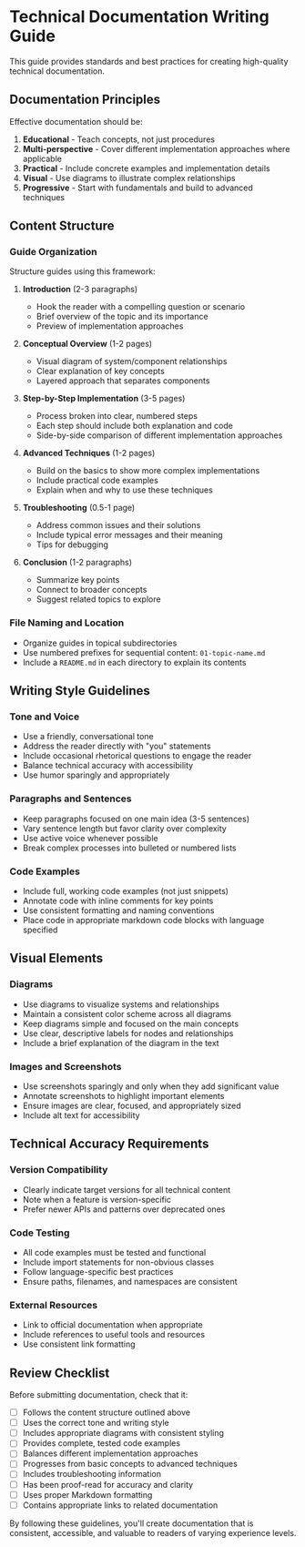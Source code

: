 # Technical Documentation Writing Guide

This guide provides standards and best practices for creating high-quality technical documentation.

## Documentation Principles

Effective documentation should be:

1. **Educational** - Teach concepts, not just procedures
2. **Multi-perspective** - Cover different implementation approaches where applicable
3. **Practical** - Include concrete examples and implementation details
4. **Visual** - Use diagrams to illustrate complex relationships
5. **Progressive** - Start with fundamentals and build to advanced techniques

## Content Structure

### Guide Organization

Structure guides using this framework:

1. **Introduction** (2-3 paragraphs)
   - Hook the reader with a compelling question or scenario
   - Brief overview of the topic and its importance
   - Preview of implementation approaches

2. **Conceptual Overview** (1-2 pages)
   - Visual diagram of system/component relationships
   - Clear explanation of key concepts
   - Layered approach that separates components

3. **Step-by-Step Implementation** (3-5 pages)
   - Process broken into clear, numbered steps
   - Each step should include both explanation and code
   - Side-by-side comparison of different implementation approaches

4. **Advanced Techniques** (1-2 pages)
   - Build on the basics to show more complex implementations
   - Include practical code examples
   - Explain when and why to use these techniques

5. **Troubleshooting** (0.5-1 page)
   - Address common issues and their solutions
   - Include typical error messages and their meaning
   - Tips for debugging

6. **Conclusion** (1-2 paragraphs)
   - Summarize key points
   - Connect to broader concepts
   - Suggest related topics to explore

### File Naming and Location

- Organize guides in topical subdirectories
- Use numbered prefixes for sequential content: `01-topic-name.md`
- Include a `README.md` in each directory to explain its contents

## Writing Style Guidelines

### Tone and Voice

- Use a friendly, conversational tone
- Address the reader directly with "you" statements
- Include occasional rhetorical questions to engage the reader
- Balance technical accuracy with accessibility
- Use humor sparingly and appropriately

### Paragraphs and Sentences

- Keep paragraphs focused on one main idea (3-5 sentences)
- Vary sentence length but favor clarity over complexity
- Use active voice whenever possible
- Break complex processes into bulleted or numbered lists

### Code Examples

- Include full, working code examples (not just snippets)
- Annotate code with inline comments for key points
- Use consistent formatting and naming conventions
- Place code in appropriate markdown code blocks with language specified

## Visual Elements

### Diagrams

- Use diagrams to visualize systems and relationships
- Maintain a consistent color scheme across all diagrams
- Keep diagrams simple and focused on the main concepts
- Use clear, descriptive labels for nodes and relationships
- Include a brief explanation of the diagram in the text

### Images and Screenshots

- Use screenshots sparingly and only when they add significant value
- Annotate screenshots to highlight important elements
- Ensure images are clear, focused, and appropriately sized
- Include alt text for accessibility

## Technical Accuracy Requirements

### Version Compatibility

- Clearly indicate target versions for all technical content
- Note when a feature is version-specific
- Prefer newer APIs and patterns over deprecated ones

### Code Testing

- All code examples must be tested and functional
- Include import statements for non-obvious classes
- Follow language-specific best practices
- Ensure paths, filenames, and namespaces are consistent

### External Resources

- Link to official documentation when appropriate
- Include references to useful tools and resources
- Use consistent link formatting

## Review Checklist

Before submitting documentation, check that it:

- [ ] Follows the content structure outlined above
- [ ] Uses the correct tone and writing style
- [ ] Includes appropriate diagrams with consistent styling
- [ ] Provides complete, tested code examples
- [ ] Balances different implementation approaches
- [ ] Progresses from basic concepts to advanced techniques
- [ ] Includes troubleshooting information
- [ ] Has been proof-read for accuracy and clarity
- [ ] Uses proper Markdown formatting
- [ ] Contains appropriate links to related documentation

By following these guidelines, you'll create documentation that is consistent, accessible, and valuable to readers of varying experience levels.